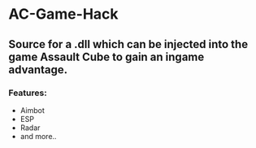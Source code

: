 # AC-Game-Hack

## Source for a .dll which can be injected into the game Assault Cube to gain an ingame advantage.

### Features:
* Aimbot
* ESP
* Radar
* and more..
